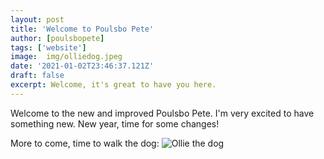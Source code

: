 ```yaml
---
layout: post
title: 'Welcome to Poulsbo Pete'
author: [poulsbopete]
tags: ['website']
image:  img/olliedog.jpeg
date: '2021-01-02T23:46:37.121Z'
draft: false
excerpt: Welcome, it's great to have you here.
---
```


Welcome to the new and improved Poulsbo Pete. I'm very excited to have something new. New year, time for some changes!

More to come, time to walk the dog:
![Ollie the dog](img/wild-dog.gif)
